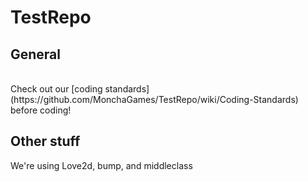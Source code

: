 # TestRepo</br>
<h2>General</h2></br>
Check out our [coding standards](https://github.com/MonchaGames/TestRepo/wiki/Coding-Standards) before coding!
<h2>Other stuff</h2>
We're using Love2d, bump, and middleclass</br>
